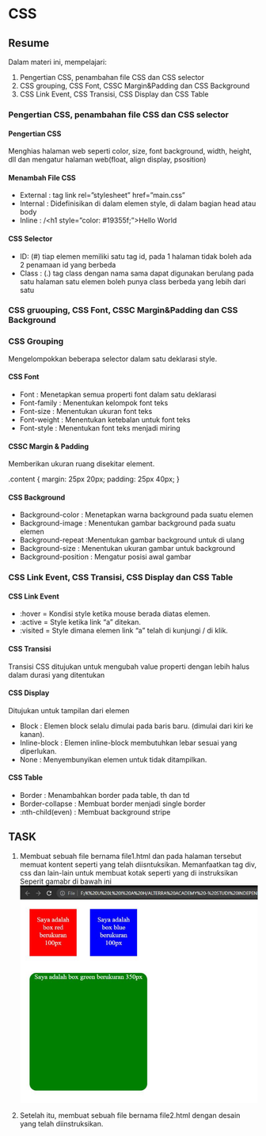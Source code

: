# CSS

## Resume
Dalam materi ini, mempelajari:
1. Pengertian CSS, penambahan file CSS dan CSS selector
2. CSS grouping, CSS Font, CSSC Margin&Padding dan CSS Background
3. CSS Link Event, CSS Transisi, CSS Display dan CSS Table
 
### Pengertian CSS, penambahan file CSS dan CSS selector

#### Pengertian CSS
Menghias halaman web seperti color, size, font background, width, height, dll
dan mengatur halaman web(float, align display, psosition)

#### Menambah File CSS
- External : tag link rel=”stylesheet” href=”main.css”
- Internal : Didefinisikan di dalam elemen style, di dalam bagian head atau body 
- Inline : /<h1 style=”color: #19355f;”>Hello World

#### CSS Selector
- ID: (#) tiap elemen memiliki satu tag id, pada 1 halaman tidak boleh ada 2 penamaan id yang berbeda
- Class : (.) tag class dengan nama sama dapat digunakan berulang pada satu halaman
satu elemen boleh punya class berbeda yang lebih dari satu

### CSS gruouping, CSS Font, CSSC Margin&Padding dan CSS Background

### CSS Grouping
Mengelompokkan beberapa selector dalam satu deklarasi style.

#### CSS Font
- Font : Menetapkan semua properti font dalam satu deklarasi
- Font-family : Menentukan kelompok font teks
- Font-size : Menentukan ukuran font teks
- Font-weight : Menentukan ketebalan untuk font teks
- Font-style : Menentukan font teks menjadi miring

#### CSSC Margin & Padding
Memberikan ukuran ruang disekitar element.

.content {
	margin: 25px 20px;
	padding: 25px 40px;
} 

#### CSS Background
- Background-color : Menetapkan warna background pada suatu elemen 
- Background-image : Menentukan gambar background pada suatu elemen
- Background-repeat :Menentukan gambar background untuk di ulang 
- Background-size : Menentukan ukuran gambar untuk background
- Background-position : Mengatur posisi awal gambar 

### CSS Link Event, CSS Transisi, CSS Display dan CSS Table
 
#### CSS Link Event
- :hover = Kondisi style ketika mouse berada diatas elemen.
- :active = Style ketika link “a” ditekan. 
- :visited = Style dimana elemen link “a” telah di kunjungi / di klik.

#### CSS Transisi
Transisi CSS ditujukan untuk mengubah value properti dengan lebih halus dalam durasi yang ditentukan

#### CSS Display
Ditujukan untuk tampilan dari elemen 
- Block : Elemen block selalu dimulai pada baris baru. (dimulai dari kiri ke kanan).
- Inline-block : Elemen inline-block membutuhkan lebar sesuai yang diperlukan.
- None : Menyembunyikan elemen untuk tidak ditampilkan.

#### CSS Table
- Border : Menambahkan border pada table, th dan td 
- Border-collapse : Membuat border menjadi single border
- :nth-child(even) : Membuat background stripe 

 ## TASK
  
  1. Membuat sebuah file bernama file1.html dan pada halaman tersebut memuat 
kontent seperti yang telah diisntuksikan. Memanfaatkan tag div, css dan lain-lain untuk membuat kotak seperti yang di instruksikan
Seperit gamabr di bawah ini
 ![gambar one](https://github.com/MustikaSiahaan/vue_Mustika-Marito-Siahaan/blob/master/6_CSS/screenshots/tugas1.JPG)

2. Setelah itu, membuat sebuah file bernama file2.html dengan desain yang telah diinstruksikan.


